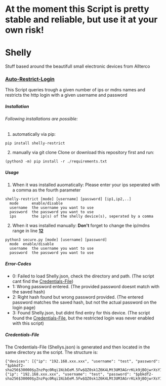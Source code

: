 # At the moment this Script is pretty stable and reliable, but use it at your own risk!

# Shelly
Stuff based around the beautifull small electronic devices from Allterco

### [Auto-Restrict-Login](Scripts/secure.py)
This Script queries trough a given number of ips or mdns names and restricts the http login with a given username and password

##### Installation
###### Following installations are possible:
1. automatically via pip:
```
pip install shelly-restrict
```
2. manually via git clone
Clone or download this repository first and run:
```
(python3 -m) pip install -r ./requirements.txt
```

##### Usage
1. When it was installed auomatically:
Please enter your ips seperated with a comma as the fourth parameter
```
shelly-restrict [mode] [username] [password] [ip1,ip2,..]
  mode      enable/disable
  username  the username you want to use
  password  the password you want to use
  ips       the ip(s) of the shelly device(s), seperated by a comma
```

2. When it was installed manually:
**Don't** forget to change the ip/mdns range in line **[12](https://github.com/Floplosion05/Shelly/blob/1bb07f124326b38dcee3988aaf8065b9076dca41/Scripts/secure.py#L12)**
```
python3 secure.py [mode] [username] [password]
  mode  enable/disable
  username  the username you want to use
  password  the password you want to use
```

##### Error-Codes
  - 0: Failed to load Shelly.json, check the directory and path. (The script cant find the [Credentials-File](https://github.com/Floplosion05/Shelly/blob/main/README.md#credentials-file))
  - 1: Wrong password entered. (The provided password doesnt match with the saved hash)
  - 2: Right hash found but wrong password provided. (The entered password matches the saved hash, but not the actual password on the login page)
  - 3: Found Shelly.json, but didnt find entry for this device. (The script found the [Credentials-File](https://github.com/Floplosion05/Shelly/blob/main/README.md#credentials-file), but the restricted login was never enabled with this script)

##### Credentials-File
The Credentials-File (Shellys.json) is generated and then located in the same directory as the script.
The structure is:
```
{"devices": [{"ip": "192.168.xxx.xxx", "username": "test", "password": "$pbkdf2-sha256$30000$yZnzPqc0Rqi1NibEeM.5Fw$QZ0sk1Z6K4LMt3UM3AGrrKLk9jBOjwrXsY1psfAPY4Q"}, {"ip": "192.168.xxx.xxx", "username": "test", "password": "$pbkdf2-sha256$30000$yZnzPqc0Rqi1NibEeM.5Fw$QZ0sk1Z6K4LMt3UM3AGrrKLk9jBOjwrXsY1psfAPY4Q"}]}
```
